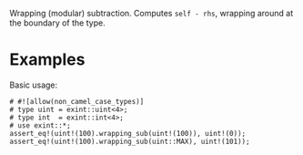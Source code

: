 Wrapping (modular) subtraction. Computes `self - rhs`,
wrapping around at the boundary of the type.

# Examples

Basic usage:

```
# #![allow(non_camel_case_types)]
# type uint = exint::uint<4>;
# type int  = exint::int<4>;
# use exint::*;
assert_eq!(uint!(100).wrapping_sub(uint!(100)), uint!(0));
assert_eq!(uint!(100).wrapping_sub(uint::MAX), uint!(101));
```
